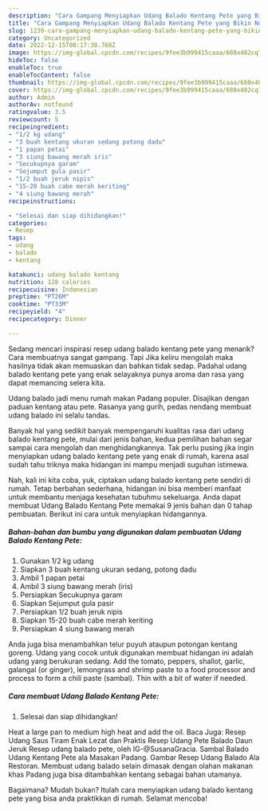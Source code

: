 ```yaml
---
description: "Cara Gampang Menyiapkan Udang Balado Kentang Pete yang Bikin Ngiler, Buat Buka Puasa Bikin Ngiler"
title: "Cara Gampang Menyiapkan Udang Balado Kentang Pete yang Bikin Ngiler, Buat Buka Puasa Bikin Ngiler"
slug: 1239-cara-gampang-menyiapkan-udang-balado-kentang-pete-yang-bikin-ngiler-buat-buka-puasa-bikin-ngiler
category: Uncategorized
date: 2022-12-15T00:17:38.760Z
image: https://img-global.cpcdn.com/recipes/9fee3b999415caaa/680x482cq70/udang-balado-kentang-pete-foto-resep-utama.jpg
hideToc: false
enableToc: true
enableTocContent: false
thumbnail: https://img-global.cpcdn.com/recipes/9fee3b999415caaa/680x482cq70/udang-balado-kentang-pete-foto-resep-utama.jpg
cover: https://img-global.cpcdn.com/recipes/9fee3b999415caaa/680x482cq70/udang-balado-kentang-pete-foto-resep-utama.jpg
author: Admin
authorAv: notfound
ratingvalue: 3.5
reviewcount: 5
recipeingredient:
- "1/2 kg udang"
- "3 buah kentang ukuran sedang potong dadu"
- "1 papan petai"
- "3 siung bawang merah iris"
- "Secukupnya garam"
- "Sejumput gula pasir"
- "1/2 buah jeruk nipis"
- "15-20 buah cabe merah keriting"
- "4 siung bawang merah"
recipeinstructions:

- "Selesai dan siap dihidangkan!"
categories:
- Resep
tags:
- udang
- balado
- kentang

katakunci: udang balado kentang 
nutrition: 128 calories
recipecuisine: Indonesian
preptime: "PT26M"
cooktime: "PT33M"
recipeyield: "4"
recipecategory: Dinner

---
```



Sedang mencari inspirasi resep udang balado kentang pete yang menarik? Cara membuatnya sangat gampang. Tapi Jika keliru mengolah maka hasilnya tidak akan memuaskan dan bahkan tidak sedap. Padahal udang balado kentang pete yang enak selayaknya punya aroma dan rasa yang dapat memancing selera kita.


Udang balado jadi menu rumah makan Padang populer. Disajikan dengan paduan kentang atau pete. Rasanya yang gurih, pedas nendang membuat udang balado ini selalu tandas.

Banyak hal yang sedikit banyak mempengaruhi kualitas rasa dari udang balado kentang pete, mulai dari jenis bahan, kedua pemilihan bahan segar sampai cara mengolah dan menghidangkannya. Tak perlu pusing jika ingin menyiapkan udang balado kentang pete yang enak di rumah, karena asal sudah tahu triknya maka hidangan ini mampu menjadi suguhan istimewa.


Nah, kali ini kita coba, yuk, ciptakan udang balado kentang pete sendiri di rumah. Tetap berbahan sederhana, hidangan ini bisa memberi manfaat untuk membantu menjaga kesehatan tubuhmu sekeluarga. Anda dapat membuat Udang Balado Kentang Pete memakai 9 jenis bahan dan 0 tahap pembuatan. Berikut ini cara untuk menyiapkan hidangannya.

<!--inarticleads1-->

##### Bahan-bahan dan bumbu yang digunakan dalam pembuatan Udang Balado Kentang Pete:

1. Gunakan 1/2 kg udang
1. Siapkan 3 buah kentang ukuran sedang, potong dadu
1. Ambil 1 papan petai
1. Ambil 3 siung bawang merah (iris)
1. Persiapkan Secukupnya garam
1. Siapkan Sejumput gula pasir
1. Persiapkan 1/2 buah jeruk nipis
1. Siapkan 15-20 buah cabe merah keriting
1. Persiapkan 4 siung bawang merah


Anda juga bisa menambahkan telur puyuh ataupun potongan kentang goreng. Udang yang cocok untuk digunakan membuat hidangan ini adalah udang yang berukuran sedang. Add the tomato, peppers, shallot, garlic, galangal (or ginger), lemongrass and shrimp paste to a food processor and process to form a chili paste (sambal). Thin with a bit of water if needed. 

<!--inarticleads2-->

##### Cara membuat Udang Balado Kentang Pete:


1. Selesai dan siap dihidangkan!

Heat a large pan to medium high heat and add the oil. Baca Juga: Resep Udang Saus Tiram Enak Lezat dan Praktis Resep Udang Pete Balado Daun Jeruk⁣ Resep udang balado pete, oleh IG-@SusanaGracia. Sambal Balado Udang Kentang Pete ala Masakan Padang. Gambar Resep Udang Balado Ala Restoran. Membuat udang balado selain dimasak dengan olahan makanan khas Padang juga bisa ditambahkan kentang sebagai bahan utamanya. 

Bagaimana? Mudah bukan? Itulah cara menyiapkan udang balado kentang pete yang bisa anda praktikkan di rumah. Selamat mencoba!
